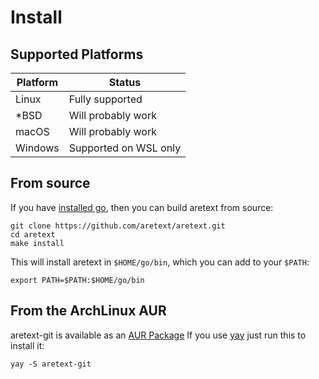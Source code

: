 Install
=======

Supported Platforms
-------------------

| Platform | Status                |
|----------|-----------------------|
| Linux    | Fully supported       |
| \*BSD    | Will probably work    |
| macOS    | Will probably work    |
| Windows  | Supported on WSL only |

From source
-----------

If you have [installed go](https://golang.org/doc/install), then you can build aretext from source:

```
git clone https://github.com/aretext/aretext.git
cd aretext
make install
```

This will install aretext in `$HOME/go/bin`, which you can add to your `$PATH`:

```
export PATH=$PATH:$HOME/go/bin
```

From the ArchLinux AUR
----------------------

aretext-git is available as an [AUR Package](https://aur.archlinux.org/packages/aretext-git/) If you use [yay](https://github.com/Jguer/yay) just run this to install it:

```shell
yay -S aretext-git
```
